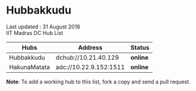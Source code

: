 # Hubbakkudu
Last updated : 31 August 2018   
IIT Madras DC Hub List   

Hubs | Address | Status  
--- | --- | ---   
Hubbakkudu  | dchub://10.21.40.129  | **online**
HakunaMatata  | adc://10.22.9.152:1511  | **online**



**Note**: To add a working hub to this list, fork a copy and send a pull request.
